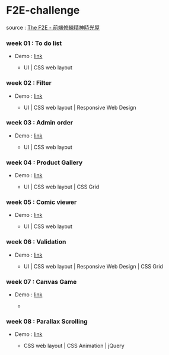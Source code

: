 # F2E-challenge

source : [The F2E - 前端修練精神時光屋](https://github.com/hexschool/TheF2E)

### week 01 : To do list

- Demo : [link](https://menghsuan.github.io/F2E-challenge/01/)

  - UI | CSS web layout 

### week 02 : Filter 

- Demo : [link](https://menghsuan.github.io/F2E-challenge/02/)

  - UI | CSS web layout | Responsive Web Design

### week 03 : Admin order

- Demo : [link](https://menghsuan.github.io/F2E-challenge/03/)

  - UI | CSS web layout 

### week 04 : Product Gallery 

- Demo : [link](https://menghsuan.github.io/F2E-challenge/04/)

  - UI | CSS web layout | CSS Grid

### week 05 : Comic viewer 

- Demo : [link](https://menghsuan.github.io/F2E-challenge/05/)

  - UI | CSS web layout

### week 06 : Validation 

- Demo : [link](https://menghsuan.github.io/F2E-challenge/06/)

  - UI | CSS web layout | Responsive Web Design | CSS Grid
  
### week 07 : Canvas Game 

- Demo : [link](https://menghsuan.github.io/F2E-challenge/07/)

  - 
 
### week 08 : Parallax Scrolling 

- Demo : [link](https://menghsuan.github.io/F2E-challenge/08/)

  - CSS web layout | CSS Animation | jQuery
  
  